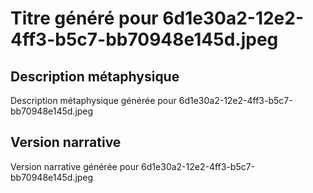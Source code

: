 # Titre généré pour 6d1e30a2-12e2-4ff3-b5c7-bb70948e145d.jpeg

## Description métaphysique
Description métaphysique générée pour 6d1e30a2-12e2-4ff3-b5c7-bb70948e145d.jpeg

## Version narrative
Version narrative générée pour 6d1e30a2-12e2-4ff3-b5c7-bb70948e145d.jpeg
